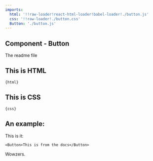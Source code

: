 ```yaml
---
imports: 
  html: '!!raw-loader!react-html-loader!babel-loader!./button.js'
  css: '!!raw-loader!./button.css'
  Button: './button.js'
---
```


## Component - Button

The readme file

## This is HTML

```render html
{html}
```
## This is CSS

```render css
{css}
```

## An example:

This is it:

```render react
<Button>This is from the docs</Button>
```

Wowzers.
